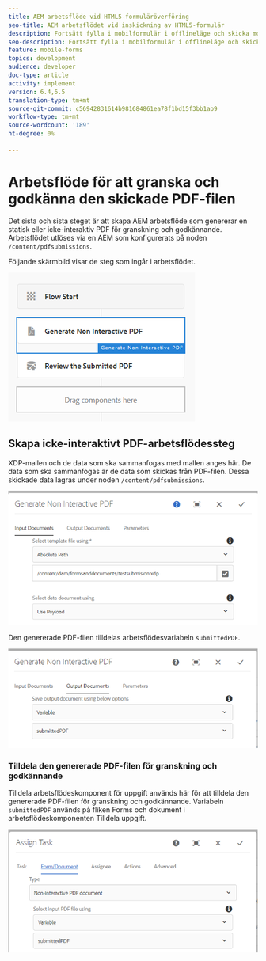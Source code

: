 ```yaml
---
title: AEM arbetsflöde vid HTML5-formuläröverföring
seo-title: AEM arbetsflödet vid inskickning av HTML5-formulär
description: Fortsätt fylla i mobilformulär i offlineläge och skicka mobilformulär för att aktivera AEM arbetsflöde
seo-description: Fortsätt fylla i mobilformulär i offlineläge och skicka mobilformulär för att aktivera AEM arbetsflöde
feature: mobile-forms
topics: development
audience: developer
doc-type: article
activity: implement
version: 6.4,6.5
translation-type: tm+mt
source-git-commit: c56942831614b981684861ea78f1bd15f3bb1ab9
workflow-type: tm+mt
source-wordcount: '189'
ht-degree: 0%

---
```



# Arbetsflöde för att granska och godkänna den skickade PDF-filen

Det sista och sista steget är att skapa AEM arbetsflöde som genererar en statisk eller icke-interaktiv PDF för granskning och godkännande. Arbetsflödet utlöses via en AEM som konfigurerats på noden `/content/pdfsubmissions`.

Följande skärmbild visar de steg som ingår i arbetsflödet.

![arbetsflöde](assets/workflow.PNG)

## Skapa icke-interaktivt PDF-arbetsflödessteg

XDP-mallen och de data som ska sammanfogas med mallen anges här. De data som ska sammanfogas är de data som skickas från PDF-filen. Dessa skickade data lagras under noden `/content/pdfsubmissions`.

![arbetsflöde](assets/generate-pdf1.PNG)

Den genererade PDF-filen tilldelas arbetsflödesvariabeln `submittedPDF`.

![arbetsflöde](assets/generate-pdf2.PNG)

### Tilldela den genererade PDF-filen för granskning och godkännande

Tilldela arbetsflödeskomponent för uppgift används här för att tilldela den genererade PDF-filen för granskning och godkännande. Variabeln `submittedPDF` används på fliken Forms och dokument i arbetsflödeskomponenten Tilldela uppgift.

![arbetsflöde](assets/assign-task.PNG)
